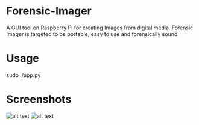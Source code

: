 # Forensic-Imager
A GUI tool on Raspberry Pi for creating Images from digital media. Forensic Imager is targeted to be portable, easy to use and forensically sound.

# Usage
sudo ./app.py

# Screenshots

![alt text](https://github.com/johntcw/Forensic-Imager/blob/master/screenshots/1.png)
![alt text](https://github.com/johntcw/Forensic-Imager/blob/master/screenshots/2.png)
